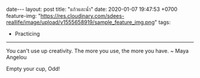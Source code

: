 date---
layout: post
title: "แก้วและน้ำ"
date: 2020-01-07 19:47:53 +0700
feature-img: "https://res.cloudinary.com/sdees-reallife/image/upload/v1555658919/sample_feature_img.png"
tags:
- Practicing
---

You can't use up creativity. The more you use, the more you have. ~ Maya Angelou

<i class="fa fa-child" style="color:plum"></i>

Empty your cup, Odd!
